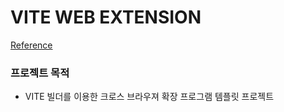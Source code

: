 # VITE WEB EXTENSION

[Reference](https://vite-plugin-web-extension.aklinker1.io)

### 프로젝트 목적

- VITE 빌더를 이용한 크로스 브라우져 확장 프로그램 템플릿 프로젝트
